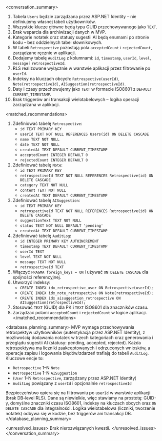 <conversation_summary>
<decisions>

1. Tabela `Users` będzie zarządzana przez ASP.NET Identity – nie definiujemy własnej tabeli użytkowników.
2. Wszystkie klucze główne będą typu GUID przechowywanego jako `TEXT`.
3. Brak wsparcia dla archiwizacji danych w MVP.
4. Kategorie notatek oraz statusy sugestii AI będą enumami po stronie kodu – bez oddzielnych tabel słownikowych.
5. W tabeli `Retrospective` pozostają pola `acceptedCount` i `rejectedCount`, zarządzane ręcznie w aplikacji.
6. Dodajemy tabelę `AuditLog` z kolumnami: `id`, `timestamp`, `userId`, `level`, `message` i `retrospectiveId`.
7. RLS realizowane wyłącznie w warstwie aplikacji przez filtrowanie po `userId`.
8. Indeksy na kluczach obcych: `Retrospective(userId)`, `Note(retrospectiveId)`, `AISuggestion(retrospectiveId)`.
9. Daty i czasy przechowujemy jako `TEXT` w formacie ISO8601 z `DEFAULT CURRENT_TIMESTAMP`.
10. Brak triggerów ani transakcji wielotabelowych – logika operacji zarządzana w aplikacji.
    </decisions>

<matched_recommendations>

1. Zdefiniować tabelę `Retrospective`:
   - `id TEXT PRIMARY KEY`
   - `userId TEXT NOT NULL REFERENCES Users(id) ON DELETE CASCADE`
   - `name TEXT NOT NULL`
   - `date TEXT NOT NULL`
   - `createdAt TEXT DEFAULT CURRENT_TIMESTAMP`
   - `acceptedCount INTEGER DEFAULT 0`
   - `rejectedCount INTEGER DEFAULT 0`
2. Zdefiniować tabelę `Note`:
   - `id TEXT PRIMARY KEY`
   - `retrospectiveId TEXT NOT NULL REFERENCES Retrospective(id) ON DELETE CASCADE`
   - `category TEXT NOT NULL`
   - `content TEXT NOT NULL`
   - `createdAt TEXT DEFAULT CURRENT_TIMESTAMP`
3. Zdefiniować tabelę `AISuggestion`:
   - `id TEXT PRIMARY KEY`
   - `retrospectiveId TEXT NOT NULL REFERENCES Retrospective(id) ON DELETE CASCADE`
   - `suggestionText TEXT NOT NULL`
   - `status TEXT NOT NULL DEFAULT 'pending'`
   - `createdAt TEXT DEFAULT CURRENT_TIMESTAMP`
4. Zdefiniować tabelę `AuditLog`:
   - `id INTEGER PRIMARY KEY AUTOINCREMENT`
   - `timestamp TEXT DEFAULT CURRENT_TIMESTAMP`
   - `userId TEXT`
   - `level TEXT NOT NULL`
   - `message TEXT NOT NULL`
   - `retrospectiveId TEXT`
5. Włączyć `PRAGMA foreign_keys = ON` i używać `ON DELETE CASCADE` dla spójności referencyjnej.
6. Utworzyć indeksy:
   - `CREATE INDEX idx_retrospective_user ON Retrospective(userId);`
   - `CREATE INDEX idx_note_retrospective ON Note(retrospectiveId);`
   - `CREATE INDEX idx_aisuggestion_retrospective ON AISuggestion(retrospectiveId);`
7. Stosować `TEXT` (GUID) dla PK i `TEXT` ISO8601 dla znaczników czasu.
8. Zarządzać polami `acceptedCount` i `rejectedCount` w logice aplikacji.
   </matched_recommendations>

<database_planning_summary>
MVP wymaga przechowywania retrospektyw użytkowników (autentykacja przez ASP.NET Identity), z możliwością dodawania notatek w trzech kategoriach oraz generowania i przeglądu sugestii AI (statusy: pending, accepted, rejected). Każda retrospektywa ma liczniki zaakceptowanych i odrzuconych wniosków, a operacje zapisu i logowania błędów/zdarzeń trafiają do tabeli `AuditLog`. Kluczowe encje to:

- `Retrospective` 1–N `Note`
- `Retrospective` 1–N `AISuggestion`
- (`User` 1–N `Retrospective`, zarządzany przez ASP.NET Identity)
- `AuditLog` powiązany z `userId` i opcjonalnie `retrospectiveId`

Bezpieczeństwo opiera się na filtrowaniu po `userId` w warstwie aplikacji (brak DB-level RLS). Dane są niewielkie, więc stawiamy na prostotę: GUID-y, domyślne znaczniki czasu ISO8601, indeksy na kluczach obcych oraz `ON DELETE CASCADE` dla integralności. Logika wielotabelowa (liczniki, tworzenie notatek) odbywa się w kodzie, bez triggerów ani transakcji DB.  
</database_planning_summary>

<unresolved_issues>
Brak nierozwiązanych kwestii.
</unresolved_issues>
</conversation_summary>
